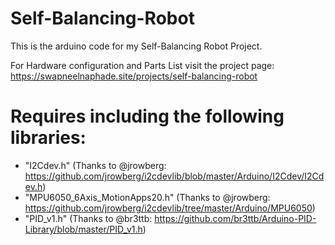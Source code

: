# Self-Balancing-Robot
This is the arduino code for my Self-Balancing Robot Project.

For Hardware configuration and Parts List visit the project page: https://swapneelnaphade.site/projects/self-balancing-robot

# Requires including the following libraries:
* "I2Cdev.h"                      (Thanks to @jrowberg: https://github.com/jrowberg/i2cdevlib/blob/master/Arduino/I2Cdev/I2Cdev.h)
* "MPU6050_6Axis_MotionApps20.h"  (Thanks to @jrowberg: https://github.com/jrowberg/i2cdevlib/tree/master/Arduino/MPU6050)
* "PID_v1.h"                      (Thanks to @br3ttb:  https://github.com/br3ttb/Arduino-PID-Library/blob/master/PID_v1.h)
